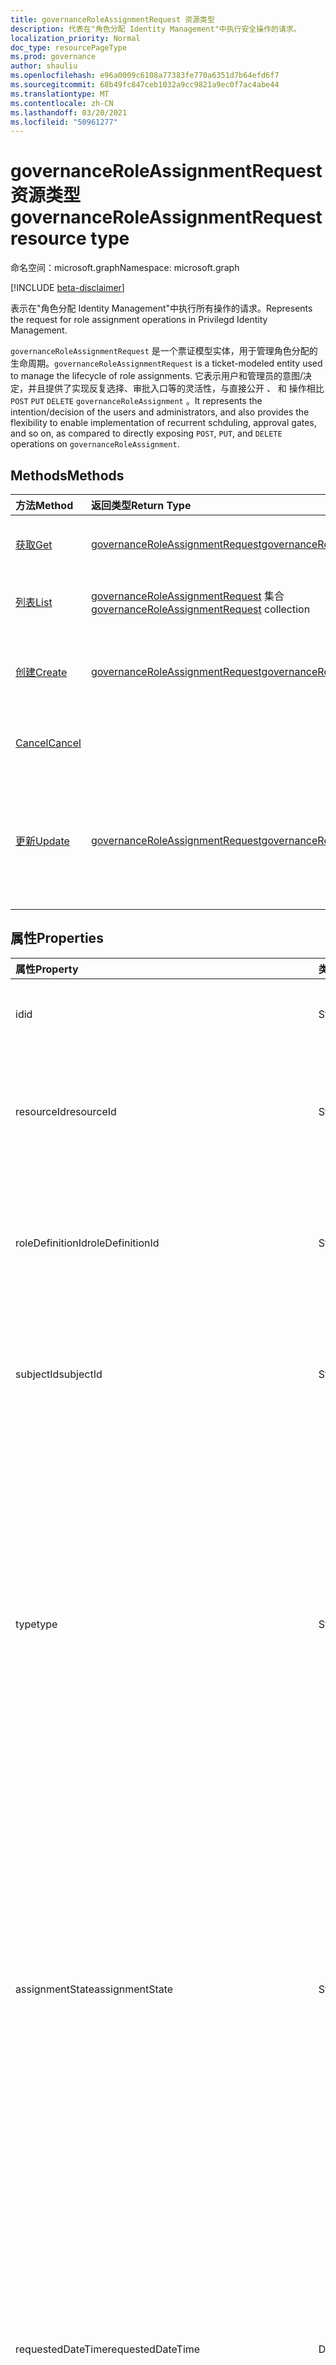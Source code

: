 ```yaml
---
title: governanceRoleAssignmentRequest 资源类型
description: 代表在"角色分配 Identity Management"中执行安全操作的请求。
localization_priority: Normal
doc_type: resourcePageType
ms.prod: governance
author: shauliu
ms.openlocfilehash: e96a0009c6108a77383fe770a6351d7b64efd6f7
ms.sourcegitcommit: 68b49fc847ceb1032a9cc9821a9ec0f7ac4abe44
ms.translationtype: MT
ms.contentlocale: zh-CN
ms.lasthandoff: 03/20/2021
ms.locfileid: "50961277"
---
```

# <a name="governanceroleassignmentrequest-resource-type"></a><span data-ttu-id="d3f70-103">governanceRoleAssignmentRequest 资源类型</span><span class="sxs-lookup"><span data-stu-id="d3f70-103">governanceRoleAssignmentRequest resource type</span></span>

<span data-ttu-id="d3f70-104">命名空间：microsoft.graph</span><span class="sxs-lookup"><span data-stu-id="d3f70-104">Namespace: microsoft.graph</span></span>

[!INCLUDE [beta-disclaimer](../../includes/beta-disclaimer.md)]

<span data-ttu-id="d3f70-105">表示在"角色分配 Identity Management"中执行所有操作的请求。</span><span class="sxs-lookup"><span data-stu-id="d3f70-105">Represents the request for role assignment operations in Privilegd Identity Management.</span></span>

<span data-ttu-id="d3f70-106">`governanceRoleAssignmentRequest` 是一个票证模型实体，用于管理角色分配的生命周期。</span><span class="sxs-lookup"><span data-stu-id="d3f70-106">`governanceRoleAssignmentRequest` is a ticket-modeled entity used to manage the lifecycle of role assignments.</span></span> <span data-ttu-id="d3f70-107">它表示用户和管理员的意图/决定，并且提供了实现反复选择、审批入口等的灵活性，与直接公开 、 和 操作相比 `POST` `PUT` `DELETE` `governanceRoleAssignment` 。</span><span class="sxs-lookup"><span data-stu-id="d3f70-107">It represents the intention/decision of the users and administrators, and also provides the flexibility to enable implementation of recurrent schduling, approval gates, and so on, as compared to directly exposing `POST`, `PUT`, and `DELETE` operations on `governanceRoleAssignment`.</span></span>

## <a name="methods"></a><span data-ttu-id="d3f70-108">Methods</span><span class="sxs-lookup"><span data-stu-id="d3f70-108">Methods</span></span>

| <span data-ttu-id="d3f70-109">方法</span><span class="sxs-lookup"><span data-stu-id="d3f70-109">Method</span></span>          |<span data-ttu-id="d3f70-110">返回类型</span><span class="sxs-lookup"><span data-stu-id="d3f70-110">Return Type</span></span>  |<span data-ttu-id="d3f70-111">说明</span><span class="sxs-lookup"><span data-stu-id="d3f70-111">Description</span></span>|
|:------------|:--------|:--------|
|[<span data-ttu-id="d3f70-112">获取</span><span class="sxs-lookup"><span data-stu-id="d3f70-112">Get</span></span>](../api/governanceroleassignmentrequest-get.md) | [<span data-ttu-id="d3f70-113">governanceRoleAssignmentRequest</span><span class="sxs-lookup"><span data-stu-id="d3f70-113">governanceRoleAssignmentRequest</span></span>](../resources/governanceroleassignmentrequest.md)|<span data-ttu-id="d3f70-114">获取角色分配 ID 指定的请求。</span><span class="sxs-lookup"><span data-stu-id="d3f70-114">Get a role assignment request specified by ID.</span></span>  
|[<span data-ttu-id="d3f70-115">列表</span><span class="sxs-lookup"><span data-stu-id="d3f70-115">List</span></span>](../api/governanceroleassignmentrequest-list.md) | <span data-ttu-id="d3f70-116">[governanceRoleAssignmentRequest](../resources/governanceroleassignmentrequest.md)  集合</span><span class="sxs-lookup"><span data-stu-id="d3f70-116">[governanceRoleAssignmentRequest](../resources/governanceroleassignmentrequest.md)  collection</span></span>|<span data-ttu-id="d3f70-117">获取角色分配请求。</span><span class="sxs-lookup"><span data-stu-id="d3f70-117">Get role assignment requests on a resource.</span></span>|
|[<span data-ttu-id="d3f70-118">创建</span><span class="sxs-lookup"><span data-stu-id="d3f70-118">Create</span></span>](../api/governanceroleassignmentrequest-post.md)|  [<span data-ttu-id="d3f70-119">governanceRoleAssignmentRequest</span><span class="sxs-lookup"><span data-stu-id="d3f70-119">governanceRoleAssignmentRequest</span></span>](../resources/governanceroleassignmentrequest.md)|<span data-ttu-id="d3f70-120">创建管理现有或新数据库生命周期角色分配。</span><span class="sxs-lookup"><span data-stu-id="d3f70-120">Create a request to manage the lifecycle of existing or new role assignment.</span></span>|
|[<span data-ttu-id="d3f70-121">Cancel</span><span class="sxs-lookup"><span data-stu-id="d3f70-121">Cancel</span></span>](../api/governanceroleassignmentrequest-cancel.md)|  |<span data-ttu-id="d3f70-122">取消挂起角色分配请求。</span><span class="sxs-lookup"><span data-stu-id="d3f70-122">Cancel a pending role assignment request.</span></span>|
|[<span data-ttu-id="d3f70-123">更新</span><span class="sxs-lookup"><span data-stu-id="d3f70-123">Update</span></span>](../api/governanceroleassignmentrequest-update.md)| [<span data-ttu-id="d3f70-124">governanceRoleAssignmentRequest</span><span class="sxs-lookup"><span data-stu-id="d3f70-124">governanceRoleAssignmentRequest</span></span>](../resources/governanceroleassignmentrequest.md)|<span data-ttu-id="d3f70-125">如果请求的状态为 ，则管理员更新对请求的决策 `PendingAdminDecision` 。</span><span class="sxs-lookup"><span data-stu-id="d3f70-125">Administrators update the decisions on requests if the requests are in status of `PendingAdminDecision`.</span></span>|

## <a name="properties"></a><span data-ttu-id="d3f70-126">属性</span><span class="sxs-lookup"><span data-stu-id="d3f70-126">Properties</span></span>
| <span data-ttu-id="d3f70-127">属性</span><span class="sxs-lookup"><span data-stu-id="d3f70-127">Property</span></span>                  | <span data-ttu-id="d3f70-128">类型</span><span class="sxs-lookup"><span data-stu-id="d3f70-128">Type</span></span>          |<span data-ttu-id="d3f70-129">说明</span><span class="sxs-lookup"><span data-stu-id="d3f70-129">Description</span></span>|
|:--------------------------|:--------------|:----------|
|<span data-ttu-id="d3f70-130">id</span><span class="sxs-lookup"><span data-stu-id="d3f70-130">id</span></span>                         |<span data-ttu-id="d3f70-131">String</span><span class="sxs-lookup"><span data-stu-id="d3f70-131">String</span></span>         |<span data-ttu-id="d3f70-132">请求角色分配 ID。</span><span class="sxs-lookup"><span data-stu-id="d3f70-132">The id of the role assignment request.</span></span>|
|<span data-ttu-id="d3f70-133">resourceId</span><span class="sxs-lookup"><span data-stu-id="d3f70-133">resourceId</span></span>                 |<span data-ttu-id="d3f70-134">String</span><span class="sxs-lookup"><span data-stu-id="d3f70-134">String</span></span>         |<span data-ttu-id="d3f70-135">必填。</span><span class="sxs-lookup"><span data-stu-id="d3f70-135">Required.</span></span> <span data-ttu-id="d3f70-136">与请求关联的角色分配的 ID。</span><span class="sxs-lookup"><span data-stu-id="d3f70-136">The id of the resource which the role assignment request is associated with.</span></span>|
|<span data-ttu-id="d3f70-137">roleDefinitionId</span><span class="sxs-lookup"><span data-stu-id="d3f70-137">roleDefinitionId</span></span>           |<span data-ttu-id="d3f70-138">String</span><span class="sxs-lookup"><span data-stu-id="d3f70-138">String</span></span>         |<span data-ttu-id="d3f70-139">必填。</span><span class="sxs-lookup"><span data-stu-id="d3f70-139">Required.</span></span> <span data-ttu-id="d3f70-140">与请求关联的角色角色分配的 ID。</span><span class="sxs-lookup"><span data-stu-id="d3f70-140">The id of the role definition which the role assignment request is associated with.</span></span>|
|<span data-ttu-id="d3f70-141">subjectId</span><span class="sxs-lookup"><span data-stu-id="d3f70-141">subjectId</span></span>                  |<span data-ttu-id="d3f70-142">String</span><span class="sxs-lookup"><span data-stu-id="d3f70-142">String</span></span>         |<span data-ttu-id="d3f70-143">必填。</span><span class="sxs-lookup"><span data-stu-id="d3f70-143">Required.</span></span> <span data-ttu-id="d3f70-144">与请求关联的角色分配的 ID。</span><span class="sxs-lookup"><span data-stu-id="d3f70-144">The id of the subject which the role assignment request is associated with.</span></span>|
|<span data-ttu-id="d3f70-145">type</span><span class="sxs-lookup"><span data-stu-id="d3f70-145">type</span></span>                       |<span data-ttu-id="d3f70-146">String</span><span class="sxs-lookup"><span data-stu-id="d3f70-146">String</span></span>        |<span data-ttu-id="d3f70-147">必填。</span><span class="sxs-lookup"><span data-stu-id="d3f70-147">Required.</span></span> <span data-ttu-id="d3f70-148">表示对项目执行的操作角色分配。</span><span class="sxs-lookup"><span data-stu-id="d3f70-148">Representing the type of the operation on the role assignment.</span></span> <span data-ttu-id="d3f70-149">可能的值是 `AdminAdd` `UserAdd` `AdminUpdate` `AdminRemove` `UserRemove` `UserExtend` `AdminExtend` `UserRenew` ：、、、、。 `AdminRenew`</span><span class="sxs-lookup"><span data-stu-id="d3f70-149">The possible values are: `AdminAdd` , `UserAdd` , `AdminUpdate` , `AdminRemove` , `UserRemove` , `UserExtend` , `AdminExtend` , `UserRenew` , `AdminRenew`.</span></span>|
|<span data-ttu-id="d3f70-150">assignmentState</span><span class="sxs-lookup"><span data-stu-id="d3f70-150">assignmentState</span></span>|<span data-ttu-id="d3f70-151">String</span><span class="sxs-lookup"><span data-stu-id="d3f70-151">String</span></span>  |<span data-ttu-id="d3f70-152">必填。</span><span class="sxs-lookup"><span data-stu-id="d3f70-152">Required.</span></span> <span data-ttu-id="d3f70-153">工作分配的状态。</span><span class="sxs-lookup"><span data-stu-id="d3f70-153">The state of the assignment.</span></span> <span data-ttu-id="d3f70-154">可能的值包括： (符合条件的分配) 、 (（如果管理员直接分配 `Eligible`  `Active`) 、 (或由用户) 在符合条件的分配上激活 `Active` ）。</span><span class="sxs-lookup"><span data-stu-id="d3f70-154">The possible values are: `Eligible` (for eligible assignment),  `Active` (if it is directly assigned), `Active` (by administrators, or activated on an eligible assignment by the users).</span></span>|
|<span data-ttu-id="d3f70-155">requestedDateTime</span><span class="sxs-lookup"><span data-stu-id="d3f70-155">requestedDateTime</span></span>          |<span data-ttu-id="d3f70-156">DateTimeOffset</span><span class="sxs-lookup"><span data-stu-id="d3f70-156">DateTimeOffset</span></span> |<span data-ttu-id="d3f70-157">只读。</span><span class="sxs-lookup"><span data-stu-id="d3f70-157">Read-only.</span></span> <span data-ttu-id="d3f70-158">请求创建时间。</span><span class="sxs-lookup"><span data-stu-id="d3f70-158">The request create time.</span></span> <span data-ttu-id="d3f70-159">时间戳类型表示采用 ISO 8601 格式的日期和时间信息，始终采用 UTC 时区。</span><span class="sxs-lookup"><span data-stu-id="d3f70-159">The Timestamp type represents date and time information using ISO 8601 format and is always in UTC time.</span></span> <span data-ttu-id="d3f70-160">例如，2014 年 1 月 1 日午夜 UTC 为 `2014-01-01T00:00:00Z`</span><span class="sxs-lookup"><span data-stu-id="d3f70-160">For example, midnight UTC on Jan 1, 2014 is `2014-01-01T00:00:00Z`</span></span>|
|<span data-ttu-id="d3f70-161">schedule</span><span class="sxs-lookup"><span data-stu-id="d3f70-161">schedule</span></span>                   |[<span data-ttu-id="d3f70-162">governanceSchedule</span><span class="sxs-lookup"><span data-stu-id="d3f70-162">governanceSchedule</span></span>](governanceschedule.md)|<span data-ttu-id="d3f70-163">请求的计划角色分配对象。</span><span class="sxs-lookup"><span data-stu-id="d3f70-163">The schedule object of the role assignment request.</span></span>|
|<span data-ttu-id="d3f70-164">reason</span><span class="sxs-lookup"><span data-stu-id="d3f70-164">reason</span></span>                     |<span data-ttu-id="d3f70-165">String</span><span class="sxs-lookup"><span data-stu-id="d3f70-165">String</span></span>         |<span data-ttu-id="d3f70-166">创建请求时由用户和管理员提供的消息，说明为什么需要该请求。</span><span class="sxs-lookup"><span data-stu-id="d3f70-166">A message provided by users and administrators when create the request about why it is needed.</span></span>|
|<span data-ttu-id="d3f70-167">状态</span><span class="sxs-lookup"><span data-stu-id="d3f70-167">status</span></span>                     |[<span data-ttu-id="d3f70-168">governanceRoleAssignmentRequestStatus</span><span class="sxs-lookup"><span data-stu-id="d3f70-168">governanceRoleAssignmentRequestStatus</span></span>](governanceroleassignmentrequeststatus.md)         |<span data-ttu-id="d3f70-169">请求角色分配状态。</span><span class="sxs-lookup"><span data-stu-id="d3f70-169">The status of the role assignment request.</span></span>|
|<span data-ttu-id="d3f70-170">linkedEligibleRoleAssignmentId</span><span class="sxs-lookup"><span data-stu-id="d3f70-170">linkedEligibleRoleAssignmentId</span></span>|<span data-ttu-id="d3f70-171">String</span><span class="sxs-lookup"><span data-stu-id="d3f70-171">String</span></span>        |<span data-ttu-id="d3f70-172">如果这是角色激活请求，则它表示所引用 `eligible assignment` 的 ID;否则，值为 `null` 。</span><span class="sxs-lookup"><span data-stu-id="d3f70-172">If this is a request for role activation, it represents the id of the `eligible assignment` being referred; Otherwise, the value is `null`.</span></span> |

|<span data-ttu-id="d3f70-173">成员</span><span class="sxs-lookup"><span data-stu-id="d3f70-173">Member</span></span>|<span data-ttu-id="d3f70-174">说明</span><span class="sxs-lookup"><span data-stu-id="d3f70-174">Description</span></span>|
|:---|:---|
|<span data-ttu-id="d3f70-175">AdminAdd</span><span class="sxs-lookup"><span data-stu-id="d3f70-175">AdminAdd</span></span>|<span data-ttu-id="d3f70-176">管理员将用户/组分配给角色。</span><span class="sxs-lookup"><span data-stu-id="d3f70-176">Administrators assign users/groups to roles.</span></span>|
|<span data-ttu-id="d3f70-177">UserAdd</span><span class="sxs-lookup"><span data-stu-id="d3f70-177">UserAdd</span></span>|<span data-ttu-id="d3f70-178">用户激活符合条件的分配。</span><span class="sxs-lookup"><span data-stu-id="d3f70-178">Users activate eligible assignments.</span></span>|
|<span data-ttu-id="d3f70-179">AdminUpdate</span><span class="sxs-lookup"><span data-stu-id="d3f70-179">AdminUpdate</span></span>|<span data-ttu-id="d3f70-180">管理员更改现有角色分配。</span><span class="sxs-lookup"><span data-stu-id="d3f70-180">Administrators change existing role assignments.</span></span>|
|<span data-ttu-id="d3f70-181">AdminRemove</span><span class="sxs-lookup"><span data-stu-id="d3f70-181">AdminRemove</span></span>|<span data-ttu-id="d3f70-182">管理员从角色中删除用户/组。</span><span class="sxs-lookup"><span data-stu-id="d3f70-182">Administrators remove users/groups from roles.</span></span>|
|<span data-ttu-id="d3f70-183">UserRemove</span><span class="sxs-lookup"><span data-stu-id="d3f70-183">UserRemove</span></span>|<span data-ttu-id="d3f70-184">用户停用活动分配。</span><span class="sxs-lookup"><span data-stu-id="d3f70-184">Users deactivate active assignments.</span></span>|
|<span data-ttu-id="d3f70-185">UserExtend</span><span class="sxs-lookup"><span data-stu-id="d3f70-185">UserExtend</span></span>|<span data-ttu-id="d3f70-186">用户请求延长其过期分配。</span><span class="sxs-lookup"><span data-stu-id="d3f70-186">Users request to extend their expiring assignments.</span></span>|
|<span data-ttu-id="d3f70-187">AdminExtend</span><span class="sxs-lookup"><span data-stu-id="d3f70-187">AdminExtend</span></span>|<span data-ttu-id="d3f70-188">管理员延长即将过期的工作分配。</span><span class="sxs-lookup"><span data-stu-id="d3f70-188">Administrators extend expiring assignments.</span></span>|
|<span data-ttu-id="d3f70-189">UserRenew</span><span class="sxs-lookup"><span data-stu-id="d3f70-189">UserRenew</span></span>|<span data-ttu-id="d3f70-190">用户请求续订其已过期的工作分配。</span><span class="sxs-lookup"><span data-stu-id="d3f70-190">Users request to renew their expired assignments.</span></span>|
|<span data-ttu-id="d3f70-191">AdminRenew</span><span class="sxs-lookup"><span data-stu-id="d3f70-191">AdminRenew</span></span>|<span data-ttu-id="d3f70-192">管理员延长即将过期的工作分配。</span><span class="sxs-lookup"><span data-stu-id="d3f70-192">Administrators extend expiring assignments.</span></span>|



## <a name="relationships"></a><span data-ttu-id="d3f70-193">关系</span><span class="sxs-lookup"><span data-stu-id="d3f70-193">Relationships</span></span>
| <span data-ttu-id="d3f70-194">关系</span><span class="sxs-lookup"><span data-stu-id="d3f70-194">Relationship</span></span> | <span data-ttu-id="d3f70-195">类型</span><span class="sxs-lookup"><span data-stu-id="d3f70-195">Type</span></span>                                |<span data-ttu-id="d3f70-196">说明</span><span class="sxs-lookup"><span data-stu-id="d3f70-196">Description</span></span>|
|:-------------|:----------------------------------|:----------|
|<span data-ttu-id="d3f70-197">资源</span><span class="sxs-lookup"><span data-stu-id="d3f70-197">resource</span></span>      |[<span data-ttu-id="d3f70-198">governanceResource</span><span class="sxs-lookup"><span data-stu-id="d3f70-198">governanceResource</span></span>](../resources/governanceresource.md)            |<span data-ttu-id="d3f70-199">只读。</span><span class="sxs-lookup"><span data-stu-id="d3f70-199">Read-only.</span></span> <span data-ttu-id="d3f70-200">请求的目标资源。</span><span class="sxs-lookup"><span data-stu-id="d3f70-200">The resource that the request aims to.</span></span> |
|<span data-ttu-id="d3f70-201">roleDefinition</span><span class="sxs-lookup"><span data-stu-id="d3f70-201">roleDefinition</span></span>|[<span data-ttu-id="d3f70-202">governanceRoleDefinition</span><span class="sxs-lookup"><span data-stu-id="d3f70-202">governanceRoleDefinition</span></span>](../resources/governanceroledefinition.md)|<span data-ttu-id="d3f70-203">只读。</span><span class="sxs-lookup"><span data-stu-id="d3f70-203">Read-only.</span></span> <span data-ttu-id="d3f70-204">请求的目标角色定义。</span><span class="sxs-lookup"><span data-stu-id="d3f70-204">The role definition that the request aims to.</span></span> |
|<span data-ttu-id="d3f70-205">subject</span><span class="sxs-lookup"><span data-stu-id="d3f70-205">subject</span></span>       |[<span data-ttu-id="d3f70-206">governanceSubject</span><span class="sxs-lookup"><span data-stu-id="d3f70-206">governanceSubject</span></span>](../resources/governancesubject.md)|<span data-ttu-id="d3f70-207">只读。</span><span class="sxs-lookup"><span data-stu-id="d3f70-207">Read-only.</span></span> <span data-ttu-id="d3f70-208">用户/组主体。</span><span class="sxs-lookup"><span data-stu-id="d3f70-208">The user/group principal.</span></span>|

### <a name="json-representation"></a><span data-ttu-id="d3f70-209">JSON 表示形式</span><span class="sxs-lookup"><span data-stu-id="d3f70-209">JSON representation</span></span>

<span data-ttu-id="d3f70-210">下面是资源的 JSON 表示形式。</span><span class="sxs-lookup"><span data-stu-id="d3f70-210">Here is a JSON representation of the resource.</span></span>

<!-- {
  "blockType": "resource",
  "keyProperty": "id",
  "optionalProperties": [

  ],
  "@odata.type": "microsoft.graph.governanceRoleAssignmentRequest"
}-->

```json
{
  "id": "String (identifier)",
  "resourceId": "String",
  "roleDefinitionId": "String",
  "subjectId": "String",
  "type": "String",
  "assignmentState": "String",
  "reason": "String",
  "requestedDateTime": "String (timestamp)",
  "schedule": {"@odata.type": "microsoft.graph.governanceSchedule"},
  "status": {"@odata.type": "microsoft.graph.governanceRoleAssignmentRequestStatus"},
  "linkedEligibleRoleAssignmentId": "String"
}

```

<!-- uuid: 8fcb5dbc-d5aa-4681-8e31-b001d5168d79
2015-10-25 14:57:30 UTC -->
<!--
{
  "type": "#page.annotation",
  "description": "governanceRoleAssignmentRequest",
  "keywords": "",
  "section": "documentation",
  "tocPath": "",
  "suppressions": []
}
-->


